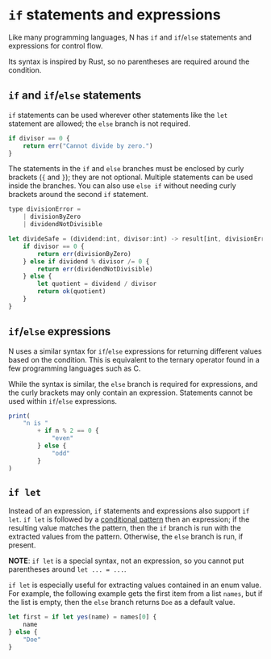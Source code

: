 # `if` statements and expressions

Like many programming languages, N has `if` and `if`/`else` statements and
expressions for control flow.

Its syntax is inspired by Rust, so no parentheses are required around the
condition. <!-- However, for aesthetic reasons, omitting parentheses is
discouraged and may be required in a future version of N. -->

## `if` and `if`/`else` statements

`if` statements can be used wherever other statements like the `let` statement
are allowed; the `else` branch is not required.

```js
if divisor == 0 {
	return err("Cannot divide by zero.")
}
```

The statements in the `if` and `else` branches must be enclosed by curly
brackets (`{` and `}`); they are not optional. Multiple statements can be used
inside the branches. You can also use `else if` without needing curly brackets
around the second `if` statement.

```js
type divisionError =
	| divisionByZero
	| dividendNotDivisible

let divideSafe = (dividend:int, divisor:int) -> result[int, divisionError] {
	if divisor == 0 {
		return err(divisionByZero)
	} else if dividend % divisor /= 0 {
		return err(dividendNotDivisible)
	} else {
		let quotient = dividend / divisor
		return ok(quotient)
	}
}
```

## `if`/`else` expressions

N uses a similar syntax for `if`/`else` expressions for returning different
values based on the condition. This is equivalent to the ternary operator found
in a few programming languages such as C.

While the syntax is similar, the `else` branch is required for expressions, and
the curly brackets may only contain an expression. Statements cannot be used
within `if`/`else` expressions.

```js
print(
	"n is "
		+ if n % 2 == 0 {
			"even"
		} else {
			"odd"
		}
)
```

## `if let`

Instead of an expression, `if` statements and expressions also support `if let`.
`if let` is followed by a [conditional
pattern](./destructuring.md#conditional-patterns) then an expression; if the
resulting value matches the pattern, then the `if` branch is run with the
extracted values from the pattern. Otherwise, the `else` branch is run, if
present.

**NOTE**: `if let` is a special syntax, not an expression, so you cannot put
parentheses around `let ... = ...`.

`if let` is especially useful for extracting values contained in an enum value.
For example, the following example gets the first item from a list `names`, but
if the list is empty, then the `else` branch returns `Doe` as a default value.

```js
let first = if let yes(name) = names[0] {
	name
} else {
	"Doe"
}
```
